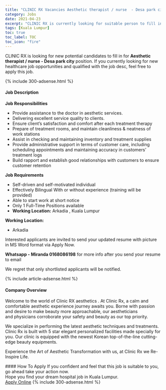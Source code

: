 ```yaml
---
title: "CLINIC RX Vacancies Aesthetic therapist / nurse  - Desa park city" 
category: Jobs 
date: 2021-04-23 
excerpt: "CLINIC RX is currently looking for suitable person to fill in the Aesthetic therapist / nurse  - Desa park city which positioned at Kuala Lumpur" 
tags: [Kuala Lumpur] 
toc: true 
toc_label: TOC 
toc_icon: "fire" 
--- 
```


<p>CLINIC RX is looking for new potential candidates to fill in for <b>Aesthetic therapist / nurse  - Desa park city</b> position. If you currently looking for new healthcare job opportunities and qualified with the job desc, feel free to apply this job.
</p>{% include 300-adsense.html %} 
<div><div><h4>Job Description</h4></div><div><div><span><div><p><strong>Job Responsibilities</strong></p><ul><li>Provide assistance to the doctor in aesthetic services.</li><li>Delivering excellent service quality to clients.</li><li>Ensure client&#8217;s satisfaction and comfort after each treatment therapy</li><li>Prepare of treatment rooms, and maintain cleanliness &amp; neatness of work stations</li><li>Assist in checking and maintaining inventory and treatment supplies</li><li>Provide administrative support in terms of customer care, including scheduling appointments and maintaining accuracy in customers&#8217; treatment logs</li><li>Build rapport and establish good relationships with customers to ensure customer retention</li></ul><p><strong>Job Requirements</strong></p><ul><li>Self-driven and self-motivated individual</li><li>Effectively Bilingual With or without experience (training will be provided)</li><li>Able to start work at short notice</li><li>Only 1 Full-Time Positions available</li><li><strong>Working Location:</strong> Arkadia , Kuala Lumpur</li></ul><p><strong>Working Location:</strong></p><ul><li>Arkadia</li></ul><p>Interested applicants are invited to send your updated resume with picture in MS Word format via Apply Now.</p><p><strong>Whatsapp - Miranda 0168086198</strong>&#160;for more info after you send your resume to email</p><p>We regret that only shortlisted applicants will be notified.</p></div></span></div></div></div> 
{% include article-adsense.html %} 
<div><div><h4>Company Overview</h4></div><div><div><span><div><p>Welcome to the world of Clinic RX aesthetics . At Clinic Rx, a calm and comfortable aesthetic experience journey awaits you. Borne with passion and desire to make beauty more approachable, our aestheticians and&#160;physicians corroborate your safety and beauty as our top priority.</p><p>We specialize&#160;in performing the latest aesthetic techniques and treatments. Clinic Rx is built with 5 star elegant personalized facilities made specially for you. Our clinic is equipped with the newest Korean top-of-the-line cutting-edge beauty equipments.</p><p>Experience the Art of Aesthetic Transformation with us, at Clinic Rx we Re-Inspire Life.</p></div></span></div></div></div> 
#### How To Apply 
If you confident and feel that this job is suitable to you, go ahead take your action now. <br/> 
Hope you find your dream hospital job in Kuala Lumpur. <br/> 
<a href="https://www.jobstreet.com.my/en/job/aesthetic-therapist-nurse-desa-park-city-4536612?jobId=jobstreet-my-job-4536612" class="btn btn--warning" target="_blank" rel="nofollow noopenner">Apply Online</a> 
{% include 300-adsense.html %} 
